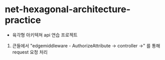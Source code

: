 # net-hexagonal-architecture-practice
- 육각형 아키텍쳐 api 연습 프로젝트
1. 큰들에서 "edgemiddleware - AuthorizeAttribute -> controller ->" 를 통해 request 요청 처리
